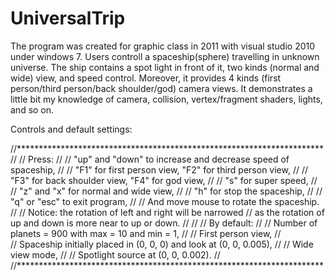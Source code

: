 # UniversalTrip

The program was created for graphic class in 2011 with visual studio 2010 under windows 7. Users controll a spaceship(sphere) travelling in unknown universe. The ship contains a spot light in front of it, two kinds (normal and wide) view, and speed control. Moreover, it provides 4 kinds (first person/third person/back shoulder/god) camera views. It demonstrates a little bit my knowledge of camera, collision, vertex/fragment shaders, lights, and so on.

Controls and default settings:

//**********************************************************************
//
//    Press:
//
//    "up" and "down" to increase and decrease speed of spaceship,
//
//    "F1" for first person view, "F2" for third person view,
//
//    "F3" for back shoulder view, "F4" for god view,
//
//    "s" for super speed,
//
//    "z" and "x" for normal and wide view,
//
//    "h" for stop the spaceship,
//
//    "q" or "esc" to exit program,
//
//    And move mouse to rotate the spaceship.
//
//    Notice: the rotation of left and right will be narrowed
//    as the rotation of up and down is more near to up or down.
//
//
//    By default:
//
//    Number of planets = 900 with max = 10 and min = 1,
//
//    First person view,
//    
//    Spaceship initially placed in (0, 0, 0) and look at (0, 0, 0.005),
//
//    Wide view mode,
//
//    Spotlight source at (0, 0, 0.002).
//
//**********************************************************************
